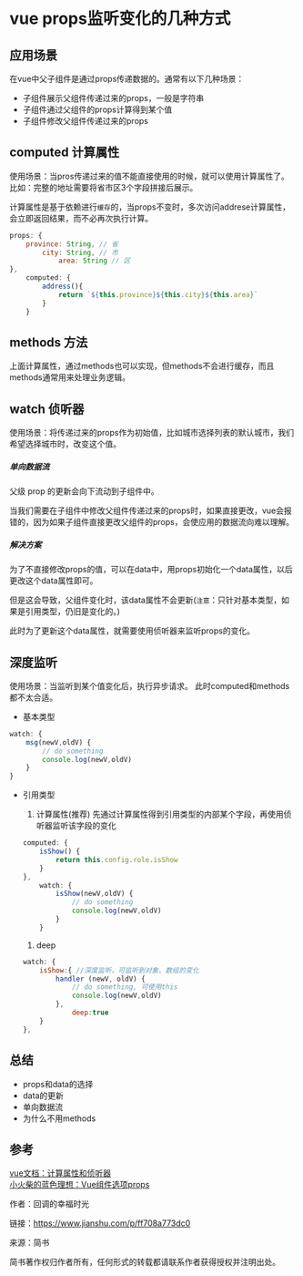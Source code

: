 # vue props监听变化的几种方式

## 应用场景

在vue中父子组件是通过props传递数据的。通常有以下几种场景：

- 子组件展示父组件传递过来的props，一般是字符串
- 子组件通过父组件的props计算得到某个值
- 子组件修改父组件传递过来的props

## computed 计算属性

使用场景：当pros传递过来的值不能直接使用的时候，就可以使用计算属性了。
 比如：完整的地址需要将省市区3个字段拼接后展示。

计算属性是基于依赖进行`缓存`的，当props不变时，多次访问addrese计算属性，会立即返回结果，而不必再次执行计算。

```js
props: {
    province: String, // 省
        city: String, // 市
            area: String // 区
},
    computed: {
        address(){
            return `${this.province}${this.city}${this.area}`
        }
    }
```

## methods 方法

上面计算属性，通过methods也可以实现，但methods不会进行缓存，而且methods通常用来处理业务逻辑。

## watch 侦听器

使用场景：将传递过来的props作为初始值，比如城市选择列表的默认城市，我们希望选择城市时，改变这个值。

##### 单向数据流

父级 prop 的更新会向下流动到子组件中。

当我们需要在子组件中修改父组件传递过来的props时，如果直接更改，vue会报错的，因为如果子组件直接更改父组件的props，会使应用的数据流向难以理解。

##### 解决方案

为了不直接修改props的值，可以在data中，用props初始化一个data属性，以后更改这个data属性即可。

但是这会导致，父组件变化时，该data属性不会更新(`注意`：只针对基本类型，如果是引用类型，仍旧是变化的。)

此时为了更新这个data属性，就需要使用侦听器来监听props的变化。

## 深度监听

使用场景：当监听到某个值变化后，执行异步请求。
 此时computed和methods都不太合适。

- 基本类型

```js
watch: {
    msg(newV,oldV) {
        // do something
        console.log(newV,oldV)
    } 
}
```

- 引用类型 

  1. 计算属性(推荐)
      先通过计算属性得到引用类型的内部某个字段，再使用侦听器监听该字段的变化

  ```js
  computed: {
      isShow() { 
          return this.config.role.isShow
      }
  },
      watch: {
          isShow(newV,oldV) {
              // do something
              console.log(newV,oldV)
          }
      }
  ```

  1. deep

  ```js
  watch: {
      isShow:{ //深度监听，可监听到对象、数组的变化
          handler (newV, oldV) {
              // do something, 可使用this
              console.log(newV,oldV)
          },
              deep:true
      }
  },
  ```

## 总结

- props和data的选择
- data的更新
- 单向数据流
- 为什么不用methods

## 参考

[vue文档：计算属性和侦听器](https://links.jianshu.com/go?to=https%3A%2F%2Fcn.vuejs.org%2Fv2%2Fguide%2Fcomputed.html%23%E8%AE%A1%E7%AE%97%E5%B1%9E%E6%80%A7-vs-%E4%BE%A6%E5%90%AC%E5%B1%9E%E6%80%A7)   
 [小火柴的蓝色理想：Vue组件选项props](https://links.jianshu.com/go?to=https%3A%2F%2Fwww.cnblogs.com%2Fxiaohuochai%2Fp%2F7388866.html%23anchor8)

作者：回调的幸福时光

链接：https://www.jianshu.com/p/ff708a773dc0

来源：简书

简书著作权归作者所有，任何形式的转载都请联系作者获得授权并注明出处。